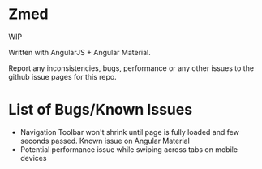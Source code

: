 # Zmed
WIP

Written with AngularJS + Angular Material.

Report any inconsistencies, bugs, performance or any other issues to the github issue pages for this repo.

# List of Bugs/Known Issues

- Navigation Toolbar won't shrink until page is fully loaded and few seconds passed. Known issue on Angular Material
- Potential performance issue while swiping across tabs on mobile devices
